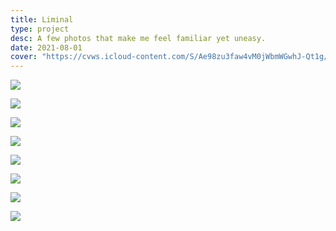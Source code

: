 ```yaml
---
title: Liminal
type: project
desc: A few photos that make me feel familiar yet uneasy.
date: 2021-08-01
cover: "https://cvws.icloud-content.com/S/Ae98zu3faw4vM0jWbmWGwhJ-Qt1g/ADB9B3A9-89D8-4539-8A66-C9E5B558EB3B.JPG?o=Aj-VvvYxQxHdcgWdjHU-WzxPRFiMrCNXiK5fMS4x2EVc&v=1&z=https%3A%2F%2Fp68-content.icloud.com%3A443&x=1&a=CAoggKxe0O2AWhbfJrWk7DQ7kKJGNglzKs_CKs_dC42Bf_kSZxDchZ-ivjAY3Jyyp74wIgEAUgR-Qt1gaiYIA-dPAT0veZDW_npkOGYSGhZdmgl-K1NnKgNBbWb5KuDxSR85LnImXWkpYiYv3aVwoFnfVHiQ8waGgyWcl8Xyy2t2AUVrQoIYsECRmAs&e=1665993051&r=30ddd245-6516-4f07-bab1-0b882943d177-20&s=PP2feEgGaHWBVGwjFUy_Wq7e3Kg"
---
```


![](https://cvws.icloud-content.com/S/AXKXRKVVijv-wzaWHitmXZVN7vOe/IMG_0021.JPG?o=AknreLcKBDuu2ROArFwSrM-7Nr2smh0NU2Poiy396QvE&v=1&z=https%3A%2F%2Fp68-content.icloud.com%3A443&x=1&a=CAog_7mpCEcjwKSZZFphdtF-82Tu5eo_VDcS_h8_thF6-bESZxDehZ-ivjAY3pyyp74wIgEAUgRN7vOeaibAvYedSc1y-vzD0EQY_YuY53G2rbMlawfxWhNXUo_3bjnpkdThenImsGE4TfNHYASYxYFymbWmkBG4f1PYCpY3xMvAxXkkkPKy8-71BbI&e=1665993051&r=30ddd245-6516-4f07-bab1-0b882943d177-40&s=fOg_lZL24s985BF2A4Zvn8RUV-M)

![](https://cvws.icloud-content.com/S/Af55ysmmbQFw7NP9ne2EYR8F7jvk/IMG_0022.JPG?o=AgWoT03ZkosYPCOC3aRpbSIecx8NmSpLJjdDeghr2GDJ&v=1&z=https%3A%2F%2Fp68-content.icloud.com%3A443&x=1&a=CAogkZYjV-y8aH62HMHVwwK2ds8vzt9YMdksrJeq_QeeKX0SZxDehZ-ivjAY3pyyp74wIgEAUgQF7jvkaiYOI5QVHaxTTLW-NBstngOyuheVZGLwd9UAUkeEGA_6R9egVj4tqHImgINYAfVJDsTm00g_x_8W2lO5HeVgFb8pGuLUhZOXWZJv0PCovgM&e=1665993051&r=30ddd245-6516-4f07-bab1-0b882943d177-36&s=NRQRB4s5OXr1u_Ypkj_wa2Zj6UU)

![](https://cvws.icloud-content.com/S/AVlAw-0tkKXjlBhqxlaNah6zvGEq/2FD1BAFF-C9F1-44A8-BA96-0004DE252A7D.JPG?o=AumQ29-KG5ESIqKx06MGd7JA7RfclusbS9MBPdW7t2Pi&v=1&z=https%3A%2F%2Fp68-content.icloud.com%3A443&x=1&a=CAogu_NBIshH7X2-Je7as6H_QJTb5oBTUQBYZq4hcC0WhLISZxDdhZ-ivjAY3Zyyp74wIgEAUgSzvGEqaiakHc5Whgqlvok-GfxE6-ZRQxBoLYe9C6_R-zaFuRKMK5QnI5TdX3ImWX6UofNAh_7HmR-JmxSYUxMj2uiGuHuYZRLQZpcam4_DY1lmFAc&e=1665993051&r=30ddd245-6516-4f07-bab1-0b882943d177-24&s=PLPa4Bw1ywscBsq6X5rC4kKTLaM)

![](https://cvws.icloud-content.com/S/AQq81SPfPZQkFh04C28jj4P1O7yQ/98E7474F-2489-41EA-B9AB-72A8977476F8.JPG?o=AnYhu3dbju0AfUm_zhswdKTwFUileSJDXVeDbm5iJfDH&v=1&z=https%3A%2F%2Fp68-content.icloud.com%3A443&x=1&a=CAogR6Nw1Ej7BeSBzdzFXnOSfynxiX68rlwvck9UJOcjyIgSZxDehZ-ivjAY3pyyp74wIgEAUgT1O7yQaiZhJvGG8RI4NGjx30npsjzzmQG01uUGS-zkSGPDntf16u1M_uiFqHImoyEpQBgH0-RBNHZFR5bj3KM0MOumFujAn3Q5vjB3xj_SlG2zMbM&e=1665993051&r=30ddd245-6516-4f07-bab1-0b882943d177-39&s=tq37yZomPNpZZ72o4DrXZWVna0g)

![](https://cvws.icloud-content.com/S/AbtfRAMt5u-9boZ13Kb8aZUQPqdl/5288B86C-5E75-4706-9B9A-790183B83DA7.JPG?o=AvIKwcPNUrBXIpLMnv7W-UTPm0z-Sd3q0U7F-v9XcfM1&v=1&z=https%3A%2F%2Fp68-content.icloud.com%3A443&x=1&a=CAogLctRnPpr4ZoiVy2W_QlIqFJi2JTNzKP_kpkkKonEqRsSZxDfhZ-ivjAY35yyp74wIgEAUgQQPqdlaiYh2cm4roQTi4ETKWNsYGpHIqXkMCEQzpDChs9Ju-FrPWfLxFiDCnIm4Vq--1JNZWX8hVMutuJnq8yIl66jn7K7t23xKfuD1GiajMEENRU&e=1665993051&r=30ddd245-6516-4f07-bab1-0b882943d177-41&s=fNuHfCS-DkEeMThvRknpN1TN8h0)

![](https://cvws.icloud-content.com/S/AdHGugN_tYN77A3dLbBMoHExgKQb/AF5E96A6-B1FA-49B7-8C59-57B07FAA7032.JPG?o=Arweh4Odg5olLBaQotWgnXLtRXDtc4jsH9hEhAHt6ij2&v=1&z=https%3A%2F%2Fp68-content.icloud.com%3A443&x=1&a=CAogNTBL_rs9R_JaK6-P-CBlk1ubW60ZxZk_YFGBoDfii7kSZxDdhZ-ivjAY3Zyyp74wIgEAUgQxgKQbaibBFCqLp_EAnb0B6utg9MGpyrxyLFO4-nTGYcvXjU33vZsE_yn1O3ImWxUIdWd_abw05urBjTCIoVQl3W1FIuCvqBFBarXj7xwXa5rF9Xw&e=1665993051&r=30ddd245-6516-4f07-bab1-0b882943d177-26&s=7AufbzSisR4GNFCZr29I7p3MYCo)

![](https://cvws.icloud-content.com/S/Ae98zu3faw4vM0jWbmWGwhJ-Qt1g/ADB9B3A9-89D8-4539-8A66-C9E5B558EB3B.JPG?o=Aj-VvvYxQxHdcgWdjHU-WzxPRFiMrCNXiK5fMS4x2EVc&v=1&z=https%3A%2F%2Fp68-content.icloud.com%3A443&x=1&a=CAoggKxe0O2AWhbfJrWk7DQ7kKJGNglzKs_CKs_dC42Bf_kSZxDchZ-ivjAY3Jyyp74wIgEAUgR-Qt1gaiYIA-dPAT0veZDW_npkOGYSGhZdmgl-K1NnKgNBbWb5KuDxSR85LnImXWkpYiYv3aVwoFnfVHiQ8waGgyWcl8Xyy2t2AUVrQoIYsECRmAs&e=1665993051&r=30ddd245-6516-4f07-bab1-0b882943d177-20&s=PP2feEgGaHWBVGwjFUy_Wq7e3Kg)

![](https://cvws.icloud-content.com/S/AWDWg2LCmJMtp8O1heUgC38rk-tf/D45D3C2B-9376-46C3-9DF2-0F96BB3C0DF5.JPG?o=AlrpbCYIJ1epBfrKsm_sNuB6tWIdcVstUEzhz5OxVb4v&v=1&z=https%3A%2F%2Fp68-content.icloud.com%3A443&x=1&a=CAog6r6LGkP19UrUSh1ZlU5gcmN8WnWmq6qnf0DSMzxqG9MSZxDbhZ-ivjAY25yyp74wIgEAUgQrk-tfaiZNqDc7yJ9UvfvqXb-m8liM4V7m9t7XN-CLQ4bwj_ce6y9JtXY9XnImGs_pj-CaKiUG0Jzcw8D_Gygpr1-7OvJpsKRMbBtoMMcOCJsGT0U&e=1665993051&r=30ddd245-6516-4f07-bab1-0b882943d177-14&s=3sQgrscGEIOHXtgAKKxFp6YB600)
